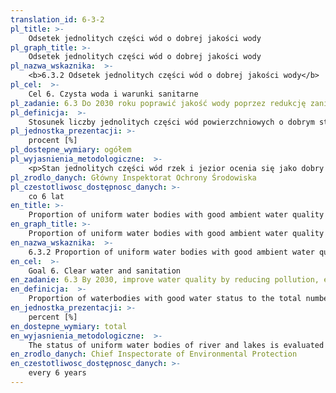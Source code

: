 ```yaml
---
translation_id: 6-3-2
pl_title: >-
    Odsetek jednolitych części wód o dobrej jakości wody
pl_graph_title: >-
    Odsetek jednolitych części wód o dobrej jakości wody
pl_nazwa_wskaznika:  >-
    <b>6.3.2 Odsetek jednolitych części wód o dobrej jakości wody</b>
pl_cel:  >-
    Cel 6. Czysta woda i warunki sanitarne
pl_zadanie: 6.3 Do 2030 roku poprawić jakość wody poprzez redukcję zanieczyszczeń, likwidowanie wysypisk śmieci, ograniczenie stosowania szkodliwych substancji chemicznych i innych szkodliwych materiałów. Zmniejszyć o połowę ilość nieoczyszczonych ścieków oraz znacząco podnieść poziom recyklingu i bezpiecznego ponownego użytkowania materiałów w skali globalnej
pl_definicja:  >-
    Stosunek liczby jednolitych części wód powierzchniowych o dobrym stanie do ogólnej liczby jednolitych części wód rzecznych monitorowanych w ramach monitoringu diagnostycznego w ostatnich 6 latach w danej kategorii wód tj: (1) jeziora, (2) rzeki.
pl_jednostka_prezentacji: >-
    procent [%]
pl_dostepne_wymiary: ogółem
pl_wyjasnienia_metodologiczne:  >-
    <p>Stan jednolitych części wód rzek i jezior ocenia się jako dobry lub zły, analizując wyniki klasyfikacji ich stanu lub potencjału ekologicznego (na podstawie wyników badań wskaźników jakości wód wchodzących w skład elementów fizyko-chemicznych, biologicznych i hydromorfologicznych) oraz, jeżeli takie badania były planowane i zrealizowane, wyniki klasyfikacji stanu chemicznego (na podstawie wartości granicznych chemicznych wskaźników jakości wód). O ocenie końcowej decyduje najgorszy wskaźnik. Sklasyfikowanie jednolitej części wód do umiarkowanego lub gorszego stanu/potencjału ekologicznego, bądź do złego stanu chemicznego, wskazuje na zły stan wód, informujący, że w ocenianym okresie jednolita część wód nie spełniała wymagań określonych w przypisanych jej celach środowiskowych. W przypadku, gdy w wyniku oceny uzyskany został co najmniej dobry stan/potencjał ekologiczny, a nie została wykonana ocena stanu chemicznego lub wskazany został dobry stan chemiczny, a nie było możliwości określenia stanu/potencjału ekologicznego, nie można określić końcowej oceny stanu jednolitych części wód. Ocena monitorowanych jednolitych części wód rzek i jezior została uzupełniona o ekspercką ocenę stanu/potencjału ekologicznego pozostałych wód. W przyjętej metodzie, gdy brak było danych umożliwiających precyzyjne określenie stanu/potencjału ekologicznego, dopuszczono przypisanie oceny jako „co najmniej dobry” lub „poniżej dobrego”, co posłużyło określeniu stanu ogólnego tych wód. W związku z cyklicznym planowaniem i programowaniem w gospodarce wodnej w Polsce, dane dotyczące jakości wód powierzchniowych odnoszą się do cyklu obejmującego lata 2010-2015 w odniesieniu do jezior i rzek (jeziora badane w 9 województwach , a rzeki w całym kraju).</p>
pl_zrodlo_danych: Główny Inspektorat Ochrony Środowiska
pl_czestotliwosc_dostępnosc_danych: >-
    co 6 lat
en_title: >-
    Proportion of uniform water bodies with good ambient water quality
en_graph_title: >-
    Proportion of uniform water bodies with good ambient water quality
en_nazwa_wskaznika:  >-
    6.3.2 Proportion of uniform water bodies with good ambient water quality
en_cel:  >-
    Goal 6. Clear water and sanitation
en_zadanie: 6.3 By 2030, improve water quality by reducing pollution, eliminating dumping and minimizing release of hazardous chemicals and materials, halving the proportion of untreated wastewater and substantially increasing recycling and safe reuse globally
en_definicja:  >-
    Proportion of waterbodies with good water status to the total number of waterbodies monitored according to diagnostic monitoring program in the last 6 years in the given category of water ie: (1) lakes, (2) rivers.
en_jednostka_prezentacji: >-
    percent [%]
en_dostepne_wymiary: total
en_wyjasnienia_metodologiczne:  >-
    The status of uniform water bodies of river and lakes is evaluated as good or bad by comparing results of the classification of ecological status or potential (on the basis of research results concerning quality indices of waters constituting physico– chemical, biological and hydromorphological elements) with results of the classification of their chemical status if it was planned and completed (on the basis of limit values of chemical quality indices). The worst indicator decides about final assessment. Classification of the uniform water bodies to the moderate or worse ecological status/potential, or to the bad chemical status, shows the bad status of waters, what informs that during evaluated period the uniform water body did not comply the assigned requirements of environmental goals. When the result of assessment showed at least good ecological status/potential, but the chemical status was not assessed or chemical status was good, but it was impossible to classify the ecological status/potential, it was impossible to define the final assessment of the status of uniform water bodies. The assessment of monitored uniform rivers and lakes water bodies was completed with extrapolation or expert assessment of the rest of waters. In the accepted method, when there was no data for precised classification of the ecological status/potential, “at least good” or “below good” classification was assigned, what enabled to define the final assessment of the status. Due to the cyclical planning and programming in water management in Poland, data on quality of surface water relate to the cycles 2010 –2015 for lakes and for rivers (the lakes were monitored in voivodships, and the rivers across the country).
en_zrodlo_danych: Chief Inspectorate of Environmental Protection
en_czestotliwosc_dostępnosc_danych: >-
    every 6 years
---
```

